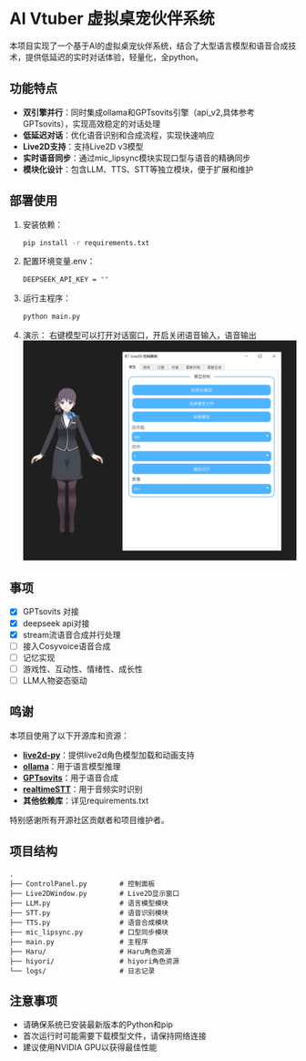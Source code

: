 # AI Vtuber 虚拟桌宠伙伴系统

本项目实现了一个基于AI的虚拟桌宠伙伴系统，结合了大型语言模型和语音合成技术，提供低延迟的实时对话体验，轻量化，全python。

## 功能特点

- **双引擎并行**：同时集成ollama和GPTsovits引擎（api_v2,具体参考GPTsovits），实现高效稳定的对话处理
- **低延迟对话**：优化语音识别和合成流程，实现快速响应
- **Live2D支持**：支持Live2D v3模型
- **实时语音同步**：通过mic_lipsync模块实现口型与语音的精确同步
- **模块化设计**：包含LLM、TTS、STT等独立模块，便于扩展和维护

## 部署使用

1. 安装依赖：
   ```bash
   pip install -r requirements.txt
   ```

2. 配置环境变量.env：
   ```bash
   DEEPSEEK_API_KEY = ""
   ```

3. 运行主程序：
   ```bash
   python main.py
   ```
4. 演示：
   右键模型可以打开对话窗口，开启关闭语音输入，语音输出
   ![主界面和模型显示](./assets/主界面和模型显示.png)

## 事项
- [x] GPTsovits 对接
- [x] deepseek api对接
- [X] stream流语音合成并行处理
- [ ] 接入Cosyvoice语音合成
- [ ] 记忆实现
- [ ] 游戏性、互动性、情绪性、成长性
- [ ] LLM人物姿态驱动  

## 鸣谢

本项目使用了以下开源库和资源：

- **[live2d-py](https://github.com/Arkueid/live2d-py)**：提供live2d角色模型加载和动画支持
- **[ollama](https://ollama.com/)**：用于语言模型推理
- **[GPTsovits](https://ollama.com/)**：用于语音合成
- **[realtimeSTT](https://github.com/Arkueid/live2d-py)**：用于音频实时识别
- **其他依赖库**：详见requirements.txt

特别感谢所有开源社区贡献者和项目维护者。

## 项目结构

```
.
├── ControlPanel.py        # 控制面板
├── Live2DWindow.py        # Live2D显示窗口
├── LLM.py                 # 语言模型模块
├── STT.py                 # 语音识别模块
├── TTS.py                 # 语音合成模块
├── mic_lipsync.py         # 口型同步模块
├── main.py                # 主程序
├── Haru/                  # Haru角色资源
├── hiyori/                # hiyori角色资源
└── logs/                  # 日志记录
```

## 注意事项

- 请确保系统已安装最新版本的Python和pip
- 首次运行时可能需要下载模型文件，请保持网络连接
- 建议使用NVIDIA GPU以获得最佳性能
